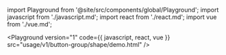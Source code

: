 import Playground from '@site/src/components/global/Playground';
import javascript from './javascript.md';
import react from './react.md';
import vue from './vue.md';

<Playground version="1" code={{ javascript, react, vue }} src="usage/v1/button-group/shape/demo.html" />
